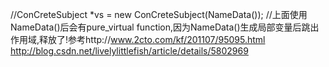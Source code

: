 //ConCreteSubject *vs = new ConCreteSubject(NameData());
		//上面使用NameData()后会有pure_virtual function,因为NameData()生成局部变量后跳出作用域,释放了!参考http://www.2cto.com/kf/201107/95095.html  http://blog.csdn.net/livelylittlefish/article/details/5802969